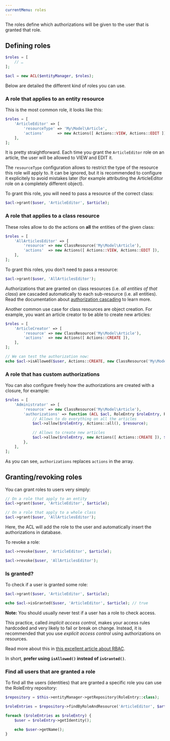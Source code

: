 ```yaml
---
currentMenu: roles
---
```


The roles define which authorizations will be given to the user that is granted that role.

## Defining roles

```php
$roles = [
    // …
];

$acl = new ACL($entityManager, $roles);
```

Below are detailed the different kind of roles you can use.

### A role that applies to an entity resource

This is the most common role, it looks like this:

```php
$roles = [
    'ArticleEditor' => [
        'resourceType' => 'My\Model\Article',
        'actions'      => new Actions([ Actions::VIEW, Actions::EDIT ]),
    ],
];
```

It is pretty straightforward. Each time you grant the `ArticleEditor` role on an article, the user
will be allowed to VIEW and EDIT it.

The `resourceType` configuration allows to restrict the type of the resource this role will apply to.
It can be ignored, but it is recommended to configure it explicitely to avoid mistakes later
(for example attributing the ArticleEditor role on a completely different object).

To grant this role, you will need to pass a resource of the correct class:

```php
$acl->grant($user, 'ArticleEditor', $article);
```

### A role that applies to a class resource

These roles allow to do the actions on **all** the entities of the given class:

```php
$roles = [
    'AllArticlesEditor' => [
        'resource' => new ClassResource('My\Model\Article'),
        'actions'  => new Actions([ Actions::VIEW, Actions::EDIT ]),
    ],
];
```

To grant this roles, you don't need to pass a resource:

```php
$acl->grant($user, 'AllArticlesEditor');
```

Authorizations that are granted on class resources (i.e. *all entities of that class*) are cascaded
automatically to each sub-resource (i.e. all entities). Read the documentation about
[authorization cascading](cascading.md) to learn more.

Another common use case for class resources are object creation. For example, you want an article creator
to be able to create new articles:

```php
$roles = [
    'ArticleCreator' => [
        'resource' => new ClassResource('My\Model\Article'),
        'actions'  => new Actions([ Actions::CREATE ]),
    ],
];

// We can test the authorization now:
echo $acl->isAllowed($user, Actions::CREATE, new ClassResource('My\Model\Article')); // true
```

### A role that has custom authorizations

You can also configure freely how the authorizations are created with a closure, for example:

```php
$roles = [
    'Administrator' => [
        'resource' => new ClassResource('My\Model\Article'),
        'authorizations' => function (ACL $acl, RoleEntry $roleEntry, ResourceInterface $resource) {
            // Allows to do everything on all the articles
            $acl->allow($roleEntry, Actions::all(), $resource);

            // Allows to create new articles
            $acl->allow($roleEntry, new Actions([ Actions::CREATE ]), $resource);
        },
    ],
];
```

As you can see, `authorizations` replaces `actions` in the array.


## Granting/revoking roles

You can grant roles to users very simply:

```php
// On a role that apply to an entity
$acl->grant($user, 'ArticleEditor', $article);

// On a role that apply to a whole class
$acl->grant($user, 'AllArticlesEditor');
```

Here, the ACL will add the role to the user and automatically insert the authorizations in database.

To revoke a role:

```php
$acl->revoke($user, 'ArticleEditor', $article);

$acl->revoke($user, 'AllArticlesEditor');
```

### Is granted?

To check if a user is granted some role:

```php
$acl->grant($user, 'ArticleEditor', $article);

echo $acl->isGranted($user, 'ArticleEditor', $article); // true
```

**Note:** You should usually never test if a user has a role to check access.

This practice, called *implicit access control*, makes your access rules hardcoded and very
likely to fail or break on change. Instead, it is recommended that
you use *explicit access control* using authorizations on resources.

Read more about this in
[this excellent article about RBAC](https://stormpath.com/blog/new-rbac-resource-based-access-control/).

In short, **prefer using `isAllowed()` instead of `isGranted()`**.

### Find all users that are granted a role

To find all the users (identities) that are granted a specific role you can use the RoleEntry repository:

```php
$repository = $this->entityManager->getRepository(RoleEntry::class);

$roleEntries = $repository->findByRoleAndResource('ArticleEditor', $article);

foreach ($roleEntries as $roleEntry) {
    $user = $roleEntry->getIdentity();

    echo $user->getName();
}
```

